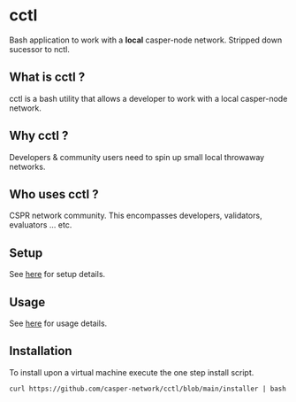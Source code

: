 cctl
===============

Bash application to work with a **local** casper-node network.  Stripped down sucessor to nctl.

What is cctl ?
--------------------------------------

cctl is a bash utility that allows a developer to work with a local casper-node network.

Why cctl ?
--------------------------------------

Developers & community users need to spin up small local throwaway networks.  

Who uses cctl ?
--------------------------------------

CSPR network community.  This encompasses developers, validators, evaluators ... etc.

Setup
--------------------------------------

See [here](docs/setup.md) for setup details.

Usage
--------------------------------------

See [here](docs/usage.md) for usage details.

Installation
--------------------------------------

To install upon a virtual machine execute the one step install script. 

```
curl https://github.com/casper-network/cctl/blob/main/installer | bash
```
